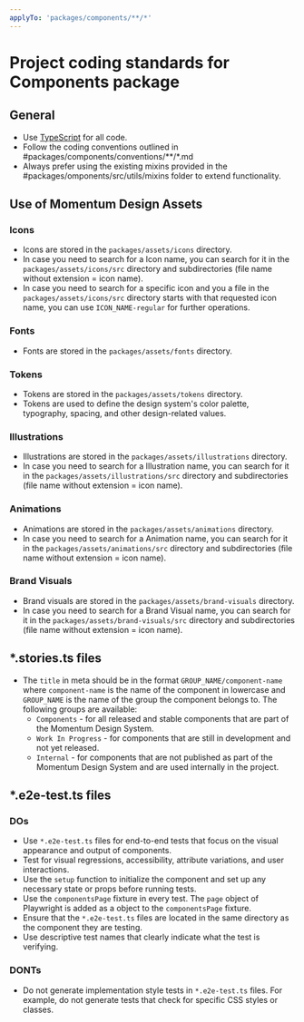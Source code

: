```yaml
---
applyTo: 'packages/components/**/*'
---
```


# Project coding standards for Components package

## General

- Use [TypeScript](https://www.typescriptlang.org/) for all code.
- Follow the coding conventions outlined in #packages/components/conventions/**/*.md
- Always prefer using the existing mixins provided in the #packages/omponents/src/utils/mixins folder to extend functionality.

## Use of Momentum Design Assets
### Icons
- Icons are stored in the `packages/assets/icons` directory.
- In case you need to search for a Icon name, you can search for it in the `packages/assets/icons/src` directory and subdirectories 
(file name without extension = icon name).
- In case you need to search for a specific icon and you a file in the `packages/assets/icons/src` directory starts with that requested icon name, you can use `ICON_NAME-regular` for further operations.

### Fonts
- Fonts are stored in the `packages/assets/fonts` directory.

### Tokens
- Tokens are stored in the `packages/assets/tokens` directory.
- Tokens are used to define the design system's color palette, typography, spacing, and other design-related values.
<!-- TODO: add proper instructions on how to find Theme tokens -->

### Illustrations
- Illustrations are stored in the `packages/assets/illustrations` directory.
- In case you need to search for a Illustration name, you can search for it in the `packages/assets/illustrations/src` directory and subdirectories 
(file name without extension = icon name).

### Animations
- Animations are stored in the `packages/assets/animations` directory.
- In case you need to search for a Animation name, you can search for it in the `packages/assets/animations/src` directory and subdirectories
(file name without extension = icon name).

### Brand Visuals
- Brand visuals are stored in the `packages/assets/brand-visuals` directory.
- In case you need to search for a Brand Visual name, you can search for it in the `packages/assets/brand-visuals/src` directory and subdirectories
(file name without extension = icon name).

## *.stories.ts files
- The `title` in meta should be in the format `GROUP_NAME/component-name` where `component-name` is the name of the component in lowercase and `GROUP_NAME` is the name of the group the component belongs to.
The following groups are available:
  - `Components` - for all released and stable components that are part of the Momentum Design System.
  - `Work In Progress` - for components that are still in development and not yet released.
  - `Internal` - for components that are not published as part of the Momentum Design System and are used internally in the project.


## *.e2e-test.ts files

### DOs
- Use `*.e2e-test.ts` files for end-to-end tests that focus on the visual appearance and output of components.
- Test for visual regressions, accessibility, attribute variations, and user interactions.
- Use the `setup` function to initialize the component and set up any necessary state or props before running tests.
- Use the `componentsPage` fixture in every test. The `page` object of Playwright is added as a object to the `componentsPage` fixture.
- Ensure that the `*.e2e-test.ts` files are located in the same directory as the component they are testing.
- Use descriptive test names that clearly indicate what the test is verifying.

### DONTs
- Do not generate implementation style tests in `*.e2e-test.ts` files. For example, do not generate tests that check for specific CSS styles or classes.
